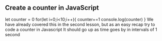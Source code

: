 ## Create a counter in JavaScript
let counter = 0
for(let i=0;i<10;i++){
  counter+=1
  console.log(counter)
}
We have already covered this in the second lesson, but as an easy recap try to code a counter in Javascript
It should go up as time goes by in intervals of 1 second

